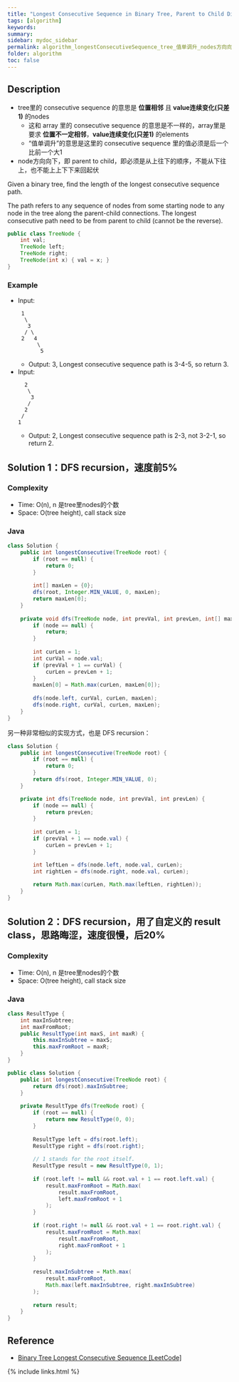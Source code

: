 ```yaml
---
title: "Longest Consecutive Sequence in Binary Tree, Parent to Child Direction"
tags: [algorithm]
keywords:
summary:
sidebar: mydoc_sidebar
permalink: algorithm_longestConsecutiveSequence_tree_值单调升_nodes方向向下.html
folder: algorithm
toc: false
---
```


## Description
* tree里的 consecutive sequence 的意思是 **位置相邻** 且 **value连续变化(只差1)** 的nodes
  * 这和 array 里的 consecutive sequence 的意思是不一样的，array里是要求 **位置不一定相邻**，**value连续变化(只差1)** 的elements
  * “值单调升”的意思是这里的 consecutive sequence 里的值必须是后一个比前一个大1
* node方向向下，即 parent to child，即必须是从上往下的顺序，不能从下往上，也不能上上下下来回起伏

Given a binary tree, find the length of the longest consecutive sequence path.

The path refers to any sequence of nodes from some starting node to any node in the tree along the parent-child connections. The longest consecutive path need to be from parent to child (cannot be the reverse).
```java
public class TreeNode {
    int val;
    TreeNode left;
    TreeNode right;
    TreeNode(int x) { val = x; }
}
```

### Example
* Input: 
  ```
   1
    \
     3
    / \
   2   4
        \
         5
  ```
  * Output: 3, Longest consecutive sequence path is 3-4-5, so return 3.
* Input: 
  ```
    2
     \
      3
     / 
    2    
   / 
  1
  ```
  * Output: 2, Longest consecutive sequence path is 2-3, not 3-2-1, so return 2.
  
## Solution 1：DFS recursion，速度前5%

### Complexity
* Time: O(n), n 是tree里nodes的个数
* Space: O(tree height), call stack size 

### Java
```java
class Solution {
    public int longestConsecutive(TreeNode root) {
        if (root == null) {
            return 0;
        }
        
        int[] maxLen = {0};
        dfs(root, Integer.MIN_VALUE, 0, maxLen);
        return maxLen[0];
    }
    
    private void dfs(TreeNode node, int prevVal, int prevLen, int[] maxLen) {
        if (node == null) {
            return;
        }
        
        int curLen = 1;
        int curVal = node.val;
        if (prevVal + 1 == curVal) {
            curLen = prevLen + 1;
        }
        maxLen[0] = Math.max(curLen, maxLen[0]);
        
        dfs(node.left, curVal, curLen, maxLen);
        dfs(node.right, curVal, curLen, maxLen);
    }
}
```

另一种非常相似的实现方式，也是 DFS recursion：
```java
class Solution {
    public int longestConsecutive(TreeNode root) {
        if (root == null) {
            return 0;
        }
        return dfs(root, Integer.MIN_VALUE, 0);
    }

    private int dfs(TreeNode node, int prevVal, int prevLen) {
        if (node == null) {
            return prevLen;
        }
        
        int curLen = 1;
        if (prevVal + 1 == node.val) {
            curLen = prevLen + 1;
        }

        int leftLen = dfs(node.left, node.val, curLen);
        int rightLen = dfs(node.right, node.val, curLen);
       
        return Math.max(curLen, Math.max(leftLen, rightLen));
    }
}
```

## Solution 2：DFS recursion，用了自定义的 result class，思路晦涩，速度很慢，后20%

### Complexity
* Time: O(n), n 是tree里nodes的个数
* Space: O(tree height), call stack size 

### Java
```java
class ResultType {
    int maxInSubtree;
    int maxFromRoot;
    public ResultType(int maxS, int maxR) {
        this.maxInSubtree = maxS;
        this.maxFromRoot = maxR;
    }
}

public class Solution {
    public int longestConsecutive(TreeNode root) {
        return dfs(root).maxInSubtree;
    }
    
    private ResultType dfs(TreeNode root) {
        if (root == null) {
            return new ResultType(0, 0);
        }
        
        ResultType left = dfs(root.left);
        ResultType right = dfs(root.right);
        
        // 1 stands for the root itself.
        ResultType result = new ResultType(0, 1);
        
        if (root.left != null && root.val + 1 == root.left.val) {
            result.maxFromRoot = Math.max(
                result.maxFromRoot,
                left.maxFromRoot + 1
            );
        }
        
        if (root.right != null && root.val + 1 == root.right.val) {
            result.maxFromRoot = Math.max(
                result.maxFromRoot,
                right.maxFromRoot + 1
            );
        }
        
        result.maxInSubtree = Math.max(
            result.maxFromRoot,
            Math.max(left.maxInSubtree, right.maxInSubtree)
        );
        
        return result;
    }
}
```

## Reference
* [Binary Tree Longest Consecutive Sequence
 [LeetCode]](https://leetcode.com/problems/binary-tree-longest-consecutive-sequence/description/)

{% include links.html %}
